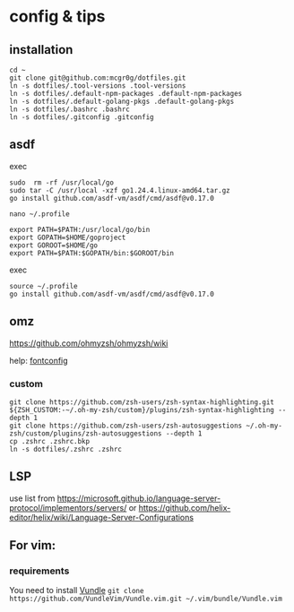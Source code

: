 # config & tips

## installation

```
cd ~
git clone git@github.com:mcgr0g/dotfiles.git
ln -s dotfiles/.tool-versions .tool-versions
ln -s dotfiles/.default-npm-packages .default-npm-packages
ln -s dotfiles/.default-golang-pkgs .default-golang-pkgs
ln -s dotfiles/.bashrc .bashrc
ln -s dotfiles/.gitconfig .gitconfig
```

## asdf
exec

```
sudo  rm -rf /usr/local/go 
sudo tar -C /usr/local -xzf go1.24.4.linux-amd64.tar.gz
go install github.com/asdf-vm/asdf/cmd/asdf@v0.17.0
```
`nano ~/.profile`
```
export PATH=$PATH:/usr/local/go/bin
export GOPATH=$HOME/goproject
export GOROOT=$HOME/go
export PATH=$PATH:$GOPATH/bin:$GOROOT/bin
```
exec
```
source ~/.profile
go install github.com/asdf-vm/asdf/cmd/asdf@v0.17.0
```


## omz
https://github.com/ohmyzsh/ohmyzsh/wiki

help: [fontconfig](https://powerline.readthedocs.org/en/latest/installation/linux.html#fontconfig)
### custom
```
git clone https://github.com/zsh-users/zsh-syntax-highlighting.git ${ZSH_CUSTOM:-~/.oh-my-zsh/custom}/plugins/zsh-syntax-highlighting --depth 1
git clone https://github.com/zsh-users/zsh-autosuggestions ~/.oh-my-zsh/custom/plugins/zsh-autosuggestions --depth 1
cp .zshrc .zshrc.bkp
ln -s dotfiles/.zshrc .zshrc
```

## LSP
use list from https://microsoft.github.io/language-server-protocol/implementors/servers/ 
or https://github.com/helix-editor/helix/wiki/Language-Server-Configurations


## For vim:

### requirements
You need to install [Vundle](https://github.com/VundleVim/Vundle.vim)
`git clone https://github.com/VundleVim/Vundle.vim.git ~/.vim/bundle/Vundle.vim`
